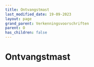 ```yaml
---
title: Ontvangstmast
last_modified_date: 19-09-2023
layout: page
grand_parent: Verkenningsvoorschriften
parent: O
has_children: false
---
```


Ontvangstmast
=============


